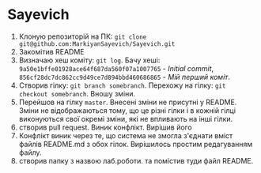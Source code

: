 # Sayevich

1. Клоную репозиторій на ПК: `git clone git@github.com:MarkiyanSayevich/Sayevich.git`
2. Закомітив README
3. Визначаю хеш коміту: `git log`. Бачу хеші: `9a50e1bffe01928ace64f687da560f07a1007765` - _Initial commit_, `856cf28dc7dc862cc9d49ce7d894bbd460686865` - _Мій перший коміт_.
4. Створив гілку: `git branch somebranch`. Перехожу на гілку: `git checkout somebranch`. Вношу зміни.
5. Перейшов на гілку `master`. Внесені зміни не присутні у README. Зміни не відображаються тому, що це різні гілки і в кожній гілці виконуються свої окремі зміни, які не впливають на інші гілки.
6. створив pull request. Виник конфлікт. Вирішив його
7. Конфлікт виник через те, що система не змогла з'єднати вміст файлів README.md з обох гілок. Вирішилось простим редагуванням файлу.
8. створив папку з назвою лаб.роботи. та помістив туди файл README.